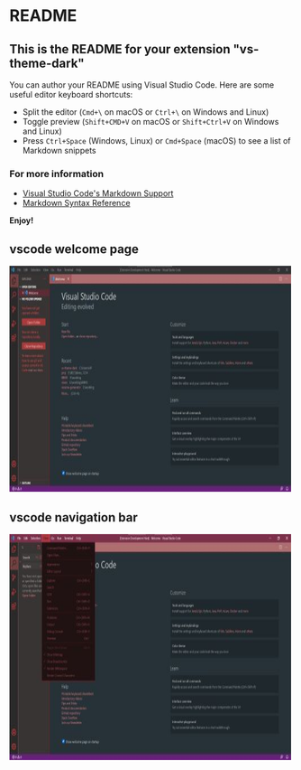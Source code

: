 # README
## This is the README for your extension "vs-theme-dark"
You can author your README using Visual Studio Code.  Here are some useful editor keyboard shortcuts:

* Split the editor (`Cmd+\` on macOS or `Ctrl+\` on Windows and Linux)
* Toggle preview (`Shift+CMD+V` on macOS or `Shift+Ctrl+V` on Windows and Linux)
* Press `Ctrl+Space` (Windows, Linux) or `Cmd+Space` (macOS) to see a list of Markdown snippets

### For more information
* [Visual Studio Code's Markdown Support](http://code.visualstudio.com/docs/languages/markdown)
* [Markdown Syntax Reference](https://help.github.com/articles/markdown-basics/)

**Enjoy!**
## vscode welcome page
<img src="https://github.com/ragpanv/my-theme/blob/main/screenshots/theme-home.jpg?raw=true " width="500" height="400">


## vscode navigation bar
<img src="https://github.com/ragpanv/my-theme/blob/main/screenshots/theme-nav.jpg?raw=true " width="500" height="400">

